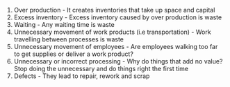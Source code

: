 <!-- TITLE: Seven Speed Humps of Lean -->

1. Over production - It creates inventories that take up space and capital
2. Excess inventory - Excess inventory caused by over production is waste
3. Waiting - Any waiting time is waste
4. Unnecessary movement of work products (i.e transportation) - Work travelling between processes is waste
5. Unnecessary movement of employees - Are employees walking too far to get supplies or deliver a work product? 
6. Unnecessary or incorrect processing - Why do things that add no value? Stop doing the unnecessary and do things right the first time
7. Defects - They lead to repair, rework and scrap 